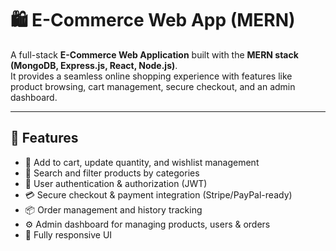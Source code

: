 # 🛍️ E-Commerce Web App (MERN)

A full-stack **E-Commerce Web Application** built with the **MERN stack (MongoDB, Express.js, React, Node.js)**.  
It provides a seamless online shopping experience with features like product browsing, cart management, secure checkout, and an admin dashboard.

---

## 🚀 Features

- 🛒 Add to cart, update quantity, and wishlist management  
- 🔎 Search and filter products by categories  
- 👤 User authentication & authorization (JWT)  
- 💳 Secure checkout & payment integration (Stripe/PayPal-ready)  
- 📦 Order management and history tracking  
- ⚙️ Admin dashboard for managing products, users & orders  
- 📱 Fully responsive UI  

